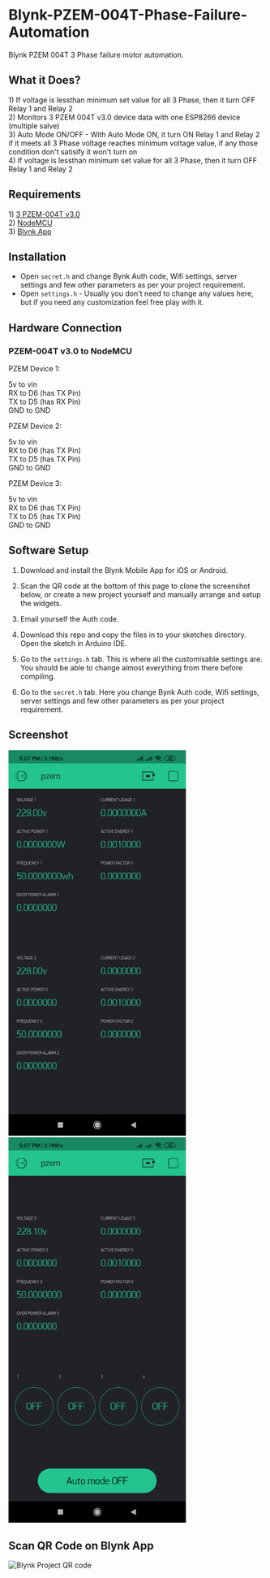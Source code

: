 # Blynk-PZEM-004T-Phase-Failure-Automation
Blynk PZEM 004T 3 Phase failure motor automation.  

<h2>What it Does?</h2>
1) If voltage is lessthan minimum set value for all 3 Phase, then it turn OFF Relay 1 and Relay 2</br> 
2) Monitors 3 PZEM 004T v3.0 device data with one ESP8266 device (multiple salve)</br> 
3) Auto Mode ON/OFF - With Auto Mode ON, it turn ON Relay 1 and Relay 2 if it meets all 3 Phase voltage reaches minimum voltage value, if any those condition don't satisify it won't turn on</br> 
4) If voltage is lessthan minimum set value for all 3 Phase, then it turn OFF Relay 1 and Relay 2</br>

<h2>Requirements</h2>
1) <a href ="http://s.click.aliexpress.com/e/ElytDjIu">3 PZEM-004T v3.0</a></br> 
2) <a href="http://s.click.aliexpress.com/e/nlefJ4PI">NodeMCU</a></br> 
3) <a href="https://play.google.com/store/apps/details?id=cc.blynk">Blynk App</a></br> 

<h2>Installation</h2>
<ul>
<li>Open <code>secret.h</code> and change Bynk Auth code, Wifi settings, server settings and few other parameters as per your project requirement. </li>
<li>Open <code>settings.h</code> - Usually you don't need to change any values here, but if you need any customization feel free play with it.</li>
</ul>

<h2>Hardware Connection</h2>

<h3><b>PZEM-004T v3.0</b> to <b>NodeMCU</b></h3>

PZEM Device 1:</br> 

5v to vin</br> 
RX to D6 (has TX Pin)</br> 
TX to D5 (has RX Pin)</br> 
GND to GND</br> 

PZEM Device 2:</br> 

5v to vin</br> 
RX to D6 (has TX Pin)</br> 
TX to D5 (has TX Pin)</br> 
GND to GND</br> 

PZEM Device 3:</br> 

5v to vin</br> 
RX to D6 (has TX Pin)</br> 
TX to D5 (has TX Pin)</br> 
GND to GND</br> 

<h2>Software Setup</h2>

1) Download and install the Blynk Mobile App for iOS or Android.</br> 

2) Scan the QR code at the bottom of this page to clone the screenshot below, or create a new project yourself and manually arrange and setup the widgets.</br> 

3) Email yourself the Auth code.</br> 

4) Download this repo and copy the files in to your sketches directory. Open the sketch in Arduino IDE.</br> 

5) Go to the <code>settings.h</code> tab. This is where all the customisable settings are. You should be able to change almost everything from there before compiling.</br> 

6) Go to the <code>secret.h</code> tab. Here you change Bynk Auth code, Wifi settings, server settings and few other parameters as per your project requirement.

<h2>Screenshot</h2>
<img src="/images/pzem-004t-3-phase-failure-automation-screenshot-1.png" alt="Blynk PZEM 004T 3 Phase Failure Automation Screenshot 1" title="Blynk PZEM 004T 3 Phase Failure Automation Screenshot 1" width="350" height="" style="max-width:100%;">

<img src="/images/pzem-004t-3-phase-failure-automation-screenshot-2.png" alt="Blynk PZEM 004T 3 Phase Failure Automation Screenshot 2" title="Blynk PZEM 004T 3 Phase Failure Automation Screenshot 2" width="350" height="" style="max-width:100%;">

<h2>Scan QR Code on Blynk App</h2>

<img src="blynk-qr-code.png" alt="Blynk Project QR code" title="Blynk Project QR code" style="max-width:100%;"></a>